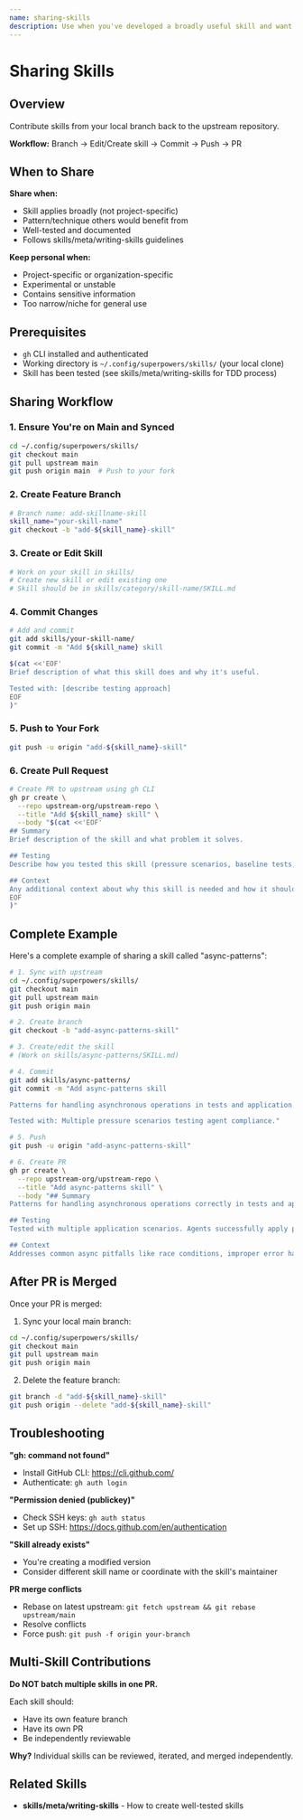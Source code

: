 ```yaml
---
name: sharing-skills
description: Use when you've developed a broadly useful skill and want to contribute it upstream via pull request - guides process of branching, committing, pushing, and creating PR to contribute skills back to upstream repository
---
```


# Sharing Skills

## Overview

Contribute skills from your local branch back to the upstream repository.

**Workflow:** Branch → Edit/Create skill → Commit → Push → PR

## When to Share

**Share when:**
- Skill applies broadly (not project-specific)
- Pattern/technique others would benefit from
- Well-tested and documented
- Follows skills/meta/writing-skills guidelines

**Keep personal when:**
- Project-specific or organization-specific
- Experimental or unstable
- Contains sensitive information
- Too narrow/niche for general use

## Prerequisites

- `gh` CLI installed and authenticated
- Working directory is `~/.config/superpowers/skills/` (your local clone)
- Skill has been tested (see skills/meta/writing-skills for TDD process)

## Sharing Workflow

### 1. Ensure You're on Main and Synced

```bash
cd ~/.config/superpowers/skills/
git checkout main
git pull upstream main
git push origin main  # Push to your fork
```

### 2. Create Feature Branch

```bash
# Branch name: add-skillname-skill
skill_name="your-skill-name"
git checkout -b "add-${skill_name}-skill"
```

### 3. Create or Edit Skill

```bash
# Work on your skill in skills/
# Create new skill or edit existing one
# Skill should be in skills/category/skill-name/SKILL.md
```

### 4. Commit Changes

```bash
# Add and commit
git add skills/your-skill-name/
git commit -m "Add ${skill_name} skill

$(cat <<'EOF'
Brief description of what this skill does and why it's useful.

Tested with: [describe testing approach]
EOF
)"
```

### 5. Push to Your Fork

```bash
git push -u origin "add-${skill_name}-skill"
```

### 6. Create Pull Request

```bash
# Create PR to upstream using gh CLI
gh pr create \
  --repo upstream-org/upstream-repo \
  --title "Add ${skill_name} skill" \
  --body "$(cat <<'EOF'
## Summary
Brief description of the skill and what problem it solves.

## Testing
Describe how you tested this skill (pressure scenarios, baseline tests, etc.).

## Context
Any additional context about why this skill is needed and how it should be used.
EOF
)"
```

## Complete Example

Here's a complete example of sharing a skill called "async-patterns":

```bash
# 1. Sync with upstream
cd ~/.config/superpowers/skills/
git checkout main
git pull upstream main
git push origin main

# 2. Create branch
git checkout -b "add-async-patterns-skill"

# 3. Create/edit the skill
# (Work on skills/async-patterns/SKILL.md)

# 4. Commit
git add skills/async-patterns/
git commit -m "Add async-patterns skill

Patterns for handling asynchronous operations in tests and application code.

Tested with: Multiple pressure scenarios testing agent compliance."

# 5. Push
git push -u origin "add-async-patterns-skill"

# 6. Create PR
gh pr create \
  --repo upstream-org/upstream-repo \
  --title "Add async-patterns skill" \
  --body "## Summary
Patterns for handling asynchronous operations correctly in tests and application code.

## Testing
Tested with multiple application scenarios. Agents successfully apply patterns to new code.

## Context
Addresses common async pitfalls like race conditions, improper error handling, and timing issues."
```

## After PR is Merged

Once your PR is merged:

1. Sync your local main branch:
```bash
cd ~/.config/superpowers/skills/
git checkout main
git pull upstream main
git push origin main
```

2. Delete the feature branch:
```bash
git branch -d "add-${skill_name}-skill"
git push origin --delete "add-${skill_name}-skill"
```

## Troubleshooting

**"gh: command not found"**
- Install GitHub CLI: https://cli.github.com/
- Authenticate: `gh auth login`

**"Permission denied (publickey)"**
- Check SSH keys: `gh auth status`
- Set up SSH: https://docs.github.com/en/authentication

**"Skill already exists"**
- You're creating a modified version
- Consider different skill name or coordinate with the skill's maintainer

**PR merge conflicts**
- Rebase on latest upstream: `git fetch upstream && git rebase upstream/main`
- Resolve conflicts
- Force push: `git push -f origin your-branch`

## Multi-Skill Contributions

**Do NOT batch multiple skills in one PR.**

Each skill should:
- Have its own feature branch
- Have its own PR
- Be independently reviewable

**Why?** Individual skills can be reviewed, iterated, and merged independently.

## Related Skills

- **skills/meta/writing-skills** - How to create well-tested skills
